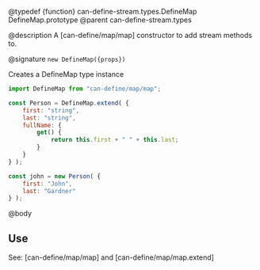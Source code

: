 @typedef {function} can-define-stream.types.DefineMap DefineMap.prototype
@parent can-define-stream.types

@description A [can-define/map/map] constructor to add stream methods to.

@signature `new DefineMap({props})`

Creates a DefineMap type instance

```js
import DefineMap from "can-define/map/map";

const Person = DefineMap.extend( {
	first: "string",
	last: "string",
	fullName: {
		get() {
			return this.first + " " + this.last;
		}
	}
} );

const john = new Person( {
	first: "John",
	last: "Gardner"
} );
```

@body

## Use

See: [can-define/map/map] and [can-define/map/map.extend]

